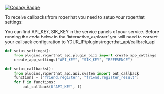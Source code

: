 
[![Codacy Badge](https://api.codacy.com/project/badge/Grade/99f4ec663f24488db772c8900d2d08ec)](https://www.codacy.com/app/lucas-vanhalst/plugin-rogerthat-api?utm_source=github.com&utm_medium=referral&utm_content=rogerthat-platform/plugin-rogerthat-api&utm_campaign=badger)

To receive callbacks from rogerthat you need to setup your rogerthat settings:

You can find API_KEY, SIK_KEY in the service panels of your service.
Before running the code below in the 'interactive_explorer' you will need to correct your callback configuration to YOUR_IP/plugins/rogerthat_api/callback_api 

```python
def setup_settings():
    from plugins.rogerthat_api.plugin_bizz import create_app_settings
    create_app_settings("API_KEY", "SIK_KEY", "REFERENCE")

def setup_callbacks():
    from plugins.rogerthat_api.api.system import put_callback
    functions = ["friend.register", "friend.register_result"]
    for f in functions:
        put_callback(U'API_KEY', f)
                        
```
